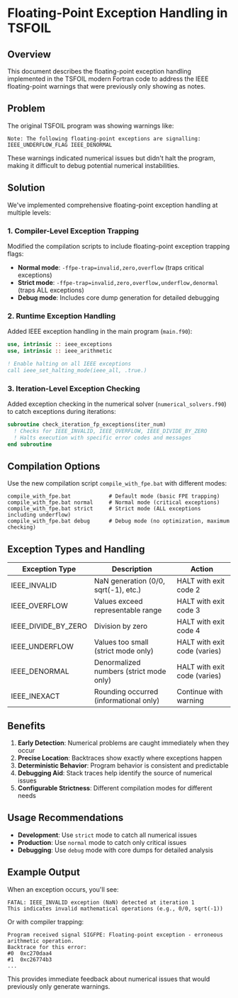 # Floating-Point Exception Handling in TSFOIL

## Overview

This document describes the floating-point exception handling implemented in the TSFOIL modern Fortran code to address the IEEE floating-point warnings that were previously only showing as notes.

## Problem

The original TSFOIL program was showing warnings like:
```
Note: The following floating-point exceptions are signalling: IEEE_UNDERFLOW_FLAG IEEE_DENORMAL
```

These warnings indicated numerical issues but didn't halt the program, making it difficult to debug potential numerical instabilities.

## Solution

We've implemented comprehensive floating-point exception handling at multiple levels:

### 1. Compiler-Level Exception Trapping

Modified the compilation scripts to include floating-point exception trapping flags:

- **Normal mode**: `-ffpe-trap=invalid,zero,overflow` (traps critical exceptions)
- **Strict mode**: `-ffpe-trap=invalid,zero,overflow,underflow,denormal` (traps ALL exceptions)
- **Debug mode**: Includes core dump generation for detailed debugging

### 2. Runtime Exception Handling

Added IEEE exception handling in the main program (`main.f90`):

```fortran
use, intrinsic :: ieee_exceptions
use, intrinsic :: ieee_arithmetic

! Enable halting on all IEEE exceptions
call ieee_set_halting_mode(ieee_all, .true.)
```

### 3. Iteration-Level Exception Checking

Added exception checking in the numerical solver (`numerical_solvers.f90`) to catch exceptions during iterations:

```fortran
subroutine check_iteration_fp_exceptions(iter_num)
  ! Checks for IEEE_INVALID, IEEE_OVERFLOW, IEEE_DIVIDE_BY_ZERO
  ! Halts execution with specific error codes and messages
end subroutine
```

## Compilation Options

Use the new compilation script `compile_with_fpe.bat` with different modes:

```batch
compile_with_fpe.bat            # Default mode (basic FPE trapping)
compile_with_fpe.bat normal     # Normal mode (critical exceptions)
compile_with_fpe.bat strict     # Strict mode (ALL exceptions including underflow)
compile_with_fpe.bat debug      # Debug mode (no optimization, maximum checking)
```

## Exception Types and Handling

| Exception Type | Description | Action |
|----------------|-------------|--------|
| IEEE_INVALID   | NaN generation (0/0, sqrt(-1), etc.) | HALT with exit code 2 |
| IEEE_OVERFLOW  | Values exceed representable range | HALT with exit code 3 |
| IEEE_DIVIDE_BY_ZERO | Division by zero | HALT with exit code 4 |
| IEEE_UNDERFLOW | Values too small (strict mode only) | HALT with exit code (varies) |
| IEEE_DENORMAL  | Denormalized numbers (strict mode only) | HALT with exit code (varies) |
| IEEE_INEXACT   | Rounding occurred (informational only) | Continue with warning |

## Benefits

1. **Early Detection**: Numerical problems are caught immediately when they occur
2. **Precise Location**: Backtraces show exactly where exceptions happen
3. **Deterministic Behavior**: Program behavior is consistent and predictable
4. **Debugging Aid**: Stack traces help identify the source of numerical issues
5. **Configurable Strictness**: Different compilation modes for different needs

## Usage Recommendations

- **Development**: Use `strict` mode to catch all numerical issues
- **Production**: Use `normal` mode to catch only critical issues
- **Debugging**: Use `debug` mode with core dumps for detailed analysis

## Example Output

When an exception occurs, you'll see:
```
FATAL: IEEE_INVALID exception (NaN) detected at iteration 1
This indicates invalid mathematical operations (e.g., 0/0, sqrt(-1))
```

Or with compiler trapping:
```
Program received signal SIGFPE: Floating-point exception - erroneous arithmetic operation.
Backtrace for this error:
#0  0xc270daa4
#1  0xc26774b3
...
```

This provides immediate feedback about numerical issues that would previously only generate warnings.
